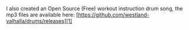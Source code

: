I also created an Open Source (Free) workout instruction drum song, the mp3
files are available here:
[https://github.com/westland-valhalla/drums/releases][1]

[1]: https://github.com/westland-valhalla/drums/releases